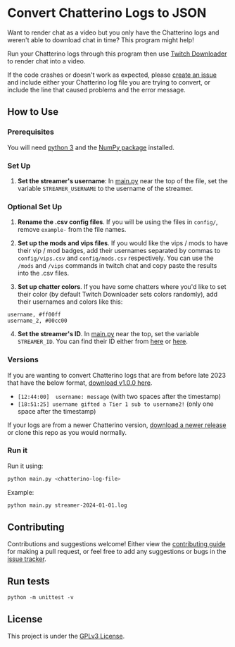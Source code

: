 # Convert Chatterino Logs to JSON

Want to render chat as a video but you only have the Chatterino logs and weren't able to download chat in time? This program might help!

Run your Chatterino logs through this program then use [Twitch Downloader](https://github.com/lay295/TwitchDownloader) to render chat into a video.

If the code crashes or doesn't work as expected, please [create an issue](https://github.com/StringPotatoTheory/convert-chatterino-logs-into-json/issues) and include either your Chatterino log file you are trying to convert, or include the line that caused problems and the error message.

## How to Use

### Prerequisites

You will need [python 3](https://www.python.org/downloads/) and the [NumPy package](https://pypi.org/project/numpy/) installed.

### Set Up

1. **Set the streamer's username**: In [main.py](main.py) near the top of the file, set the variable `STREAMER_USERNAME` to the username of the streamer.

### Optional Set Up

1. **Rename the .csv config files**. If you will be using the files in `config/`, remove `example-` from the file names.

2. **Set up the mods and vips files**. If you would like the vips / mods to have their vip / mod badges, add their usernames separated by commas to `config/vips.csv` and `config/mods.csv` respectively. You can use the `/mods` and `/vips` commands in twitch chat and copy paste the results into the .csv files.

3. **Set up chatter colors**. If you have some chatters where you'd like to set their color (by default Twitch Downloader sets colors randomly), add their usernames and colors like this:

```csv
username, #ff00ff
username_2, #00cc00
```

4. **Set the streamer's ID**. In [main.py](main.py) near the top, set the variable `STREAMER_ID`. You can find their ID either from [here](https://streamscharts.com/tools/convert-username) or [here](https://www.streamweasels.com/tools/convert-twitch-username-to-user-id/).

### Versions

If you are wanting to convert Chatterino logs that are from before late 2023 that have the below format, [download v1.0.0 here](https://github.com/StringPotatoTheory/convert-chatterino-logs-into-json/releases/tag/v1.0.0).

- `[12:44:00]  username: message` (with two spaces after the timestamp)
- `[18:51:25] username gifted a Tier 1 sub to username2!` (only one space after the timestamp)

If your logs are from a newer Chatterino version, [download a newer release](https://github.com/StringPotatoTheory/convert-chatterino-logs-into-json/releases) or clone this repo as you would normally.

### Run it

Run it using:

```bash
python main.py <chatterino-log-file>
```

Example:

```bash
python main.py streamer-2024-01-01.log
```

## Contributing

Contributions and suggestions welcome! Either view the [contributing guide](CONTRIBUTING.md) for making a pull request, or feel free to add any suggestions or bugs in the [issue tracker](https://github.com/StringPotatoTheory/convert-chatterino-logs-into-json/issues).

## Run tests

```
python -m unittest -v
```

## License

This project is under the [GPLv3 License](LICENSE).
